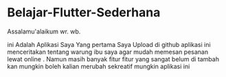 # Belajar-Flutter-Sederhana
Assalamu'alaikum wr. wb.

ini Adalah Aplikasi Saya Yang pertama Saya Upload di github
aplikasi ini menceritakan tentang warung ibu saya agar mudah memesan pesanan lewat online .
Namun masih banyak fitur fitur yang sangat belum di tambah kan mungkin boleh kalian merubah sekreatif mungkin aplikasi ini
